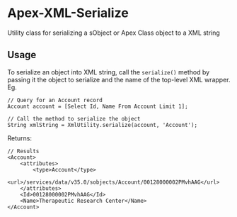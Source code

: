 # Apex-XML-Serialize
Utility class for serializing a sObject or Apex Class object to a XML string

## Usage
To serialize an object into XML string, call the ```serialize()``` method by passing it the object to serialize and the name of the top-level XML wrapper. Eg.

```
// Query for an Account record
Account account = [Select Id, Name From Account Limit 1];

// Call the method to serialize the object
String xmlString = XmlUtility.serialize(account, 'Account');
```
Returns:
```
// Results
<Account>
    <attributes>
        <type>Account</type>
        <url>/services/data/v35.0/sobjects/Account/00128000002PMvhAAG</url>
    </attributes>
    <Id>00128000002PMvhAAG</Id>
    <Name>Therapeutic Research Center</Name>
</Account>
```


